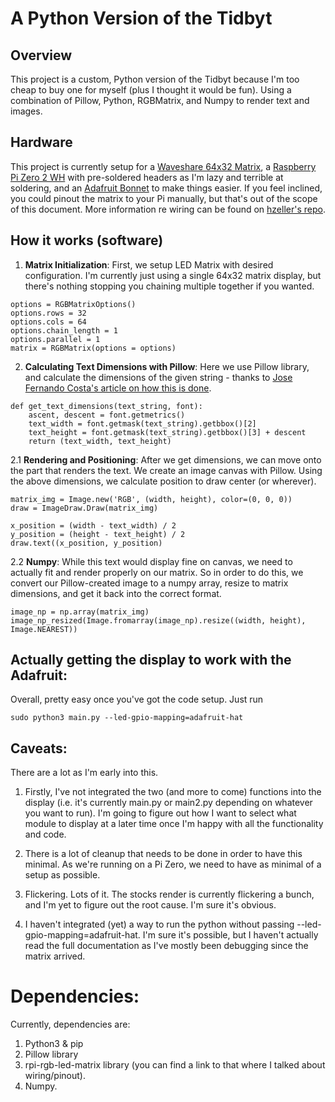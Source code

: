 # A Python Version of the Tidbyt

## Overview

This project is a custom, Python version of the Tidbyt because I'm too cheap to buy one for myself (plus I thought it would be fun). Using a combination of Pillow, Python, RGBMatrix, and Numpy to render text and images.

## Hardware

This project is currently setup for a [Waveshare 64x32 Matrix](https://www.waveshare.com/rgb-matrix-p3-64x32.htm), a [Raspberry Pi Zero 2 WH](https://www.raspberrypi.com/products/raspberry-pi-zero-2-w/) with pre-soldered headers as I'm lazy and terrible at soldering, and an [Adafruit Bonnet](https://www.adafruit.com/product/3211) to make things easier. If you feel inclined, you could pinout the matrix to your Pi manually, but that's out of the scope of this document. More information re wiring can be found on [hzeller's repo](https://github.com/hzeller/rpi-rgb-led-matrix).


## How it works (software)

1. **Matrix Initialization**: First, we setup LED Matrix with desired configuration. I'm currently just using a single 64x32 matrix display, but there's nothing stopping you chaining multiple together if you wanted.

```
options = RGBMatrixOptions()
options.rows = 32
options.cols = 64
options.chain_length = 1
options.parallel = 1
matrix = RGBMatrix(options = options)
```

2. **Calculating Text Dimensions with Pillow**: Here we use Pillow library, and calculate the dimensions of the given string - thanks to [Jose Fernando Costa's article on how this is done]("https://levelup.gitconnected.com/how-to-properly-calculate-text-size-in-pil-images-17a2cc6f51fd"). 

```
def get_text_dimensions(text_string, font):
    ascent, descent = font.getmetrics()
    text_width = font.getmask(text_string).getbbox()[2]
    text_height = font.getmask(text_string).getbbox()[3] + descent
    return (text_width, text_height)
```
2.1 **Rendering and Positioning**: After we get dimensions, we can move onto the part that renders the text. We create an image canvas with Pillow. Using the above dimensions, we calculate position to draw center (or wherever).

```
matrix_img = Image.new('RGB', (width, height), color=(0, 0, 0))
draw = ImageDraw.Draw(matrix_img)

x_position = (width - text_width) / 2
y_position = (height - text_height) / 2
draw.text((x_position, y_position)
```


2.2 **Numpy**: While this text would display fine on canvas, we need to actually fit and render properly on our matrix. So in order to do this, we convert our Pillow-created image to a numpy array, resize to matrix dimensions, and get it back into the correct format.

```
image_np = np.array(matrix_img)
image_np_resized(Image.fromarray(image_np).resize((width, height), Image.NEAREST))
```


## Actually getting the display to work with the Adafruit:
Overall, pretty easy once you've got the code setup. Just run
```
sudo python3 main.py --led-gpio-mapping=adafruit-hat
```


## Caveats:

There are a lot as I'm early into this. 

1. Firstly, I've not integrated the two (and more to come) functions into the display (i.e. it's currently main.py or main2.py depending on whatever you want to run). I'm going to figure out how I want to select what module to display at a later time once I'm happy with all the functionality and code.

2. There is a lot of cleanup that needs to be done in order to have this minimal. As we're running on a Pi Zero, we need to have as minimal of a setup as possible.

3. Flickering. Lots of it. The stocks render is currently flickering a bunch, and I'm yet to figure out the root cause. I'm sure it's obvious.

4. I haven't integrated (yet) a way to run the python without passing --led-gpio-mapping=adafruit-hat. I'm sure it's possible, but I haven't actually read the full documentation as I've mostly been debugging since the matrix arrived.


# Dependencies:

Currently, dependencies are:

1. Python3 & pip
2. Pillow library
3. rpi-rgb-led-matrix library (you can find a link to that where I talked about wiring/pinout).
4. Numpy.

